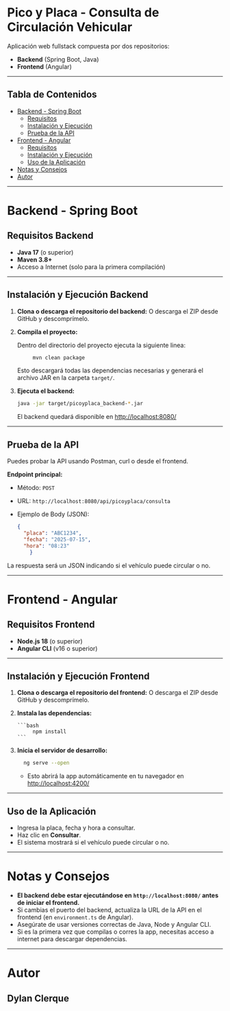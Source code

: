 # Pico y Placa - Consulta de Circulación Vehicular

Aplicación web fullstack compuesta por dos repositorios:  
- **Backend** (Spring Boot, Java)
- **Frontend** (Angular)

---

## Tabla de Contenidos

- [Backend - Spring Boot](#backend---spring-boot)
  - [Requisitos](#requisitos-backend)
  - [Instalación y Ejecución](#instalación-y-ejecución-backend)
  - [Prueba de la API](#prueba-de-la-api)
- [Frontend - Angular](#frontend---angular)
  - [Requisitos](#requisitos-frontend)
  - [Instalación y Ejecución](#instalación-y-ejecución-frontend)
  - [Uso de la Aplicación](#uso-de-la-aplicación)
- [Notas y Consejos](#notas-y-consejos)
- [Autor](#autor)

---

# Backend - Spring Boot

## Requisitos Backend

- **Java 17** (o superior)
- **Maven 3.8+**
- Acceso a Internet (solo para la primera compilación)

---

## Instalación y Ejecución Backend

1. **Clona o descarga el repositorio del backend:**
    O descarga el ZIP desde GitHub y descomprímelo.

2. **Compila el proyecto:**

    Dentro del directorio del proyecto ejecuta la siguiente linea:
   ```bash
        mvn clean package
   ```

    Esto descargará todas las dependencias necesarias y generará el archivo JAR en la carpeta `target/`.

3. **Ejecuta el backend:**

    ```bash
    java -jar target/picoyplaca_backend-*.jar
    ```

    El backend quedará disponible en [http://localhost:8080/](http://localhost:8080/)

---

## Prueba de la API

Puedes probar la API usando Postman, curl o desde el frontend.

**Endpoint principal:**

- Método: `POST`
- URL: `http://localhost:8080/api/picoyplaca/consulta`
- Ejemplo de Body (JSON):

    ```json
    {
      "placa": "ABC1234",
      "fecha": "2025-07-15",
      "hora": "08:23"
        }
    ```

La respuesta será un JSON indicando si el vehículo puede circular o no.

---

# Frontend - Angular

## Requisitos Frontend

- **Node.js 18** (o superior)
- **Angular CLI** (v16 o superior)

---

## Instalación y Ejecución Frontend

1. **Clona o descarga el repositorio del frontend:**
    O descarga el ZIP desde GitHub y descomprímelo.

2. **Instala las dependencias:**

       ```bash
            npm install
       ```
    

4. **Inicia el servidor de desarrollo:**

    ```bash
      ng serve --open
    ```
    - Esto abrirá la app automáticamente en tu navegador en  
      [http://localhost:4200/](http://localhost:4200/)

---

## Uso de la Aplicación

- Ingresa la placa, fecha y hora a consultar.
- Haz clic en **Consultar**.
- El sistema mostrará si el vehículo puede circular o no.

---

# Notas y Consejos

- **El backend debe estar ejecutándose en `http://localhost:8080/` antes de iniciar el frontend.**
- Si cambias el puerto del backend, actualiza la URL de la API en el frontend (en `environment.ts` de Angular).
- Asegúrate de usar versiones correctas de Java, Node y Angular CLI.
- Si es la primera vez que compilas o corres la app, necesitas acceso a internet para descargar dependencias.

---

# Autor

**Dylan Clerque**  
---

